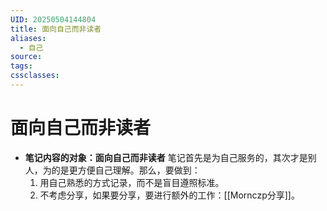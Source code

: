 ```yaml
---
UID: 20250504144804
title: 面向自己而非读者
aliases:
  - 自己
source: 
tags: 
cssclasses:
---
```

# 面向自己而非读者
- **笔记内容的对象：面向自己而非读者**
	笔记首先是为自己服务的，其次才是别人，为的是更方便自己理解。那么，要做到：
	1. 用自己熟悉的方式记录，而不是盲目遵照标准。
	2. 不考虑分享，如果要分享，要进行额外的工作：[[Mornczp分享]]。